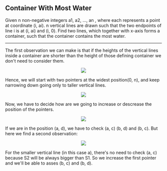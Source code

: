 ## Container With Most Water

Given n non-negative integers a1, a2, ..., an , where each represents a point at coordinate (i, ai). n vertical lines are drawn such that the two endpoints of line i is at (i, ai) and (i, 0). Find two lines, which together with x-axis forms a container, such that the container contains the most water.
- - -


The first observation we can make is that if the heights of the vertical lines inside a container are shorter than the height of those defining container we don't need to consider them.

<p align="center"> 
<img src="https://imgur.com/T8ZXEZ5.png">
</p>


Hence, we will start with two pointers at the widest position(0, n), and keep narrowing down going only to taller vertical lines.

<p align="center"> 
<img src="https://imgur.com/kL8JCyi.png">
</p>


Now, we have to decide how are we going to increase or descrease the position of the pointers. 

<p align="center"> 
<img src="https://imgur.com/sRxTBlm.png">
</p>


If we are in the position (a, d), we have to check (a, c) (b, d) and (b, c). But here we find a second observation:

<p align="center"> 
<img src="https://imgur.com/89HItDy.png">
</p>

For the smaller vertical line (in this case a), there's no need to check (a, c) because S2 will be always bigger than S1. So we increase the first pointer and we'll be able to asses (b, c) and (b, d).





